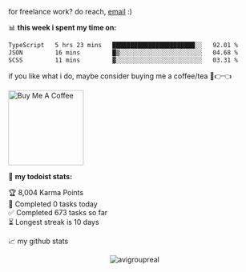 for freelance work? do reach, [email](mailto:hostbankofficial@gmail.com) :)

📊 **this week i spent my time on:**
<!--START_SECTION:waka-->

```txt
TypeScript   5 hrs 23 mins   ███████████████████████░░   92.01 %
JSON         16 mins         █▒░░░░░░░░░░░░░░░░░░░░░░░   04.68 %
SCSS         11 mins         ▓░░░░░░░░░░░░░░░░░░░░░░░░   03.31 %
```

<!--END_SECTION:waka-->

if you like what i do, maybe consider buying me a coffee/tea 🥺👉👈

<a href="https://www.abinfotech.in" target="_blank"><img src="https://cdn.buymeacoffee.com/buttons/v2/default-red.png" alt="Buy Me A Coffee" width="150" ></a>

🚧 **my todoist stats:**
<!-- TODO-IST:START -->
🏆  8,004 Karma Points           
🌸  Completed 0 tasks today           
✅  Completed 673 tasks so far           
⏳  Longest streak is 10 days
<!-- TODO-IST:END -->


📈 my github stats

<p align="center"> <img src="https://github-readme-stats.vercel.app/api?username=avigroupreal&show_icons=true&theme=gotham" alt="avigroupreal" />
